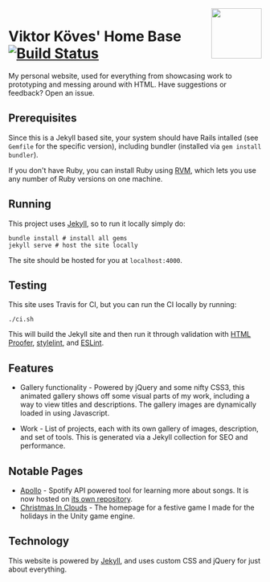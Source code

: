 <img src="images/favicon.ico?raw=true" align="right" width="100">

#  Viktor Köves' Home Base [![Build Status](https://travis-ci.org/vkoves/vkoves.github.io.svg?branch=master)](https://travis-ci.org/vkoves/vkoves.github.io)

My personal website, used for everything from showcasing work to prototyping and messing around with HTML. Have suggestions or feedback? Open an issue.

## Prerequisites

Since this is a Jekyll based site, your system should have Rails
intalled (see `Gemfile` for the specific version), including bundler (installed
via `gem install bundler`).

If you don't have Ruby, you can install Ruby using [RVM](https://rvm.io/), which
lets you use any number of Ruby versions on one machine.

## Running

This project uses [Jekyll]([Jekyll](https://jekyllrb.com/)), so to run it
locally simply do:

```shell
bundle install # install all gems
jekyll serve # host the site locally
```

The site should be hosted for you at `localhost:4000`.

## Testing

This site uses Travis for CI, but you can run the CI locally by running:

```shell
./ci.sh
```

This will build the Jekyll site and then run it through validation with
[HTML Proofer](https://github.com/gjtorikian/html-proofer),
[stylelint](https://stylelint.io/), and
[ESLint](https://eslint.org/).

## Features

- Gallery functionality - Powered by jQuery and some nifty CSS3, this animated gallery shows off some visual parts of my work, including a way to view titles and descriptions. The gallery images are dynamically loaded in using Javascript.

- Work - List of projects, each with its own gallery of images, description, and set of tools. This is generated via a Jekyll collection for SEO and performance.


## Notable Pages

- [Apollo](http://viktorkoves.com/apollo) -
	Spotify API powered tool for learning more about songs. It is now hosted on [its own repository](https://github.com/vkoves/apollo).
- [Christmas In Clouds](https://viktorkoves.com/projects/christmas-in-clouds/) -
	The homepage for a festive game I made for the holidays in the Unity game engine.

## Technology

This website is powered by [Jekyll](https://jekyllrb.com/), and uses custom CSS
and jQuery for just about everything.
